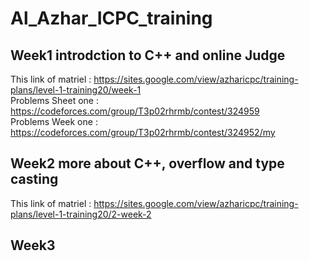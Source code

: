 # Al_Azhar_ICPC_training
## Week1 introdction to C++ and online Judge
This link of matriel : https://sites.google.com/view/azharicpc/training-plans/level-1-training20/week-1    
Problems Sheet one : https://codeforces.com/group/T3p02rhrmb/contest/324959    
Problems Week one : https://codeforces.com/group/T3p02rhrmb/contest/324952/my    
## Week2 more about C++, overflow and type casting  
This link of matriel : https://sites.google.com/view/azharicpc/training-plans/level-1-training20/2-week-2   
   

## Week3
